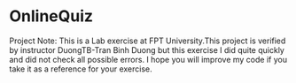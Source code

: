 # OnlineQuiz

Project Note: This is a Lab exercise at FPT University.This project is verified by instructor DuongTB-Tran Binh Duong but this exercise I did quite quickly and did not check all possible errors. I hope you will improve my code if you take it as a reference for your exercise.
